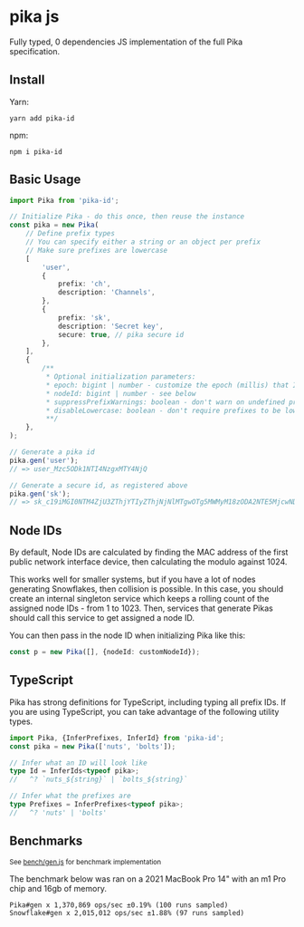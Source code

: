 # pika js

Fully typed, 0 dependencies JS implementation of the full Pika specification.

## Install

Yarn:

```
yarn add pika-id
```

npm:

```
npm i pika-id
```

## Basic Usage

```ts
import Pika from 'pika-id';

// Initialize Pika - do this once, then reuse the instance
const pika = new Pika(
	// Define prefix types
	// You can specify either a string or an object per prefix
	// Make sure prefixes are lowercase
	[
		'user',
		{
			prefix: 'ch',
			description: 'Channels',
		},
		{
			prefix: 'sk',
			description: 'Secret key',
			secure: true, // pika secure id
		},
	],
	{
		/**
		 * Optional initialization parameters:
		 * epoch: bigint | number - customize the epoch (millis) that IDs are derived from - by default, this is 1640995200000 (Jan 1 2022)
		 * nodeId: bigint | number - see below
		 * suppressPrefixWarnings: boolean - don't warn on undefined prefixes
		 * disableLowercase: boolean - don't require prefixes to be lowercase
		 **/
	},
);

// Generate a pika id
pika.gen('user');
// => user_Mzc5ODk1NTI4NzgxMTY4NjQ

// Generate a secure id, as registered above
pika.gen('sk');
// => sk_c19iMGI0NTM4ZjU3ZThjYTIyZThjNjNlMTgwOTg5MWMyM18zODA2NTE5MjcwNDc5NDYyNA
```

## Node IDs

By default, Node IDs are calculated by finding the MAC address of the first public network interface device, then calculating the modulo against 1024.

This works well for smaller systems, but if you have a lot of nodes generating Snowflakes, then collision is possible. In this case, you should create an internal singleton service which keeps a rolling count of the assigned node IDs - from 1 to 1023. Then, services that generate Pikas should call this service to get assigned a node ID.

You can then pass in the node ID when initializing Pika like this:

```ts
const p = new Pika([], {nodeId: customNodeId});
```

## TypeScript

Pika has strong definitions for TypeScript, including typing all prefix IDs. If you are using TypeScript, you can take advantage of the following utility types.

```ts
import Pika, {InferPrefixes, InferId} from 'pika-id';
const pika = new Pika(['nuts', 'bolts']);

// Infer what an ID will look like
type Id = InferIds<typeof pika>;
//   ^? `nuts_${string}` | `bolts_${string}`

// Infer what the prefixes are
type Prefixes = InferPrefixes<typeof pika>;
//   ^? 'nuts' | 'bolts'
```

## Benchmarks

<small>See [bench/gen.js](https://github.com/hopinc/pika/blob/main/impl/js/bench/gen.js) for benchmark implementation</small>

The benchmark below was ran on a 2021 MacBook Pro 14" with an m1 Pro chip and 16gb of memory.

```
Pika#gen x 1,370,869 ops/sec ±0.19% (100 runs sampled)
Snowflake#gen x 2,015,012 ops/sec ±1.88% (97 runs sampled)
```
